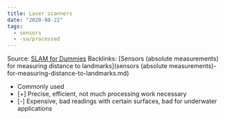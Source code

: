 ```yaml
---
title: Laser scanners
date: "2020-08-22"
tags:
  - sensors
  - -sa/processed
---
```


Source: [SLAM for Dummies](slam-for-dummies.md)
Backlinks: [Sensors (absolute measurements) for measuring distance to landmarks](sensors (absolute measurements)-for-measuring-distance-to-landmarks.md)

*   Commonly used
*   \[+\] Precise, efficient, not much processing work necessary
*   \[-\] Expensive, bad readings with certain surfaces, bad for underwater applications

